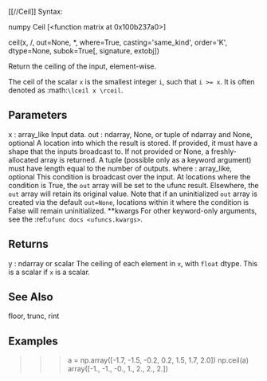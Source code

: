[[//Ceil]]
Syntax:

  numpy Ceil [<function matrix at 0x100b237a0>]

ceil(x, /, out=None, *, where=True, casting='same_kind', order='K', dtype=None, subok=True[, signature, extobj])

Return the ceiling of the input, element-wise.

The ceil of the scalar `x` is the smallest integer `i`, such that
`i >= x`.  It is often denoted as :math:`\lceil x \rceil`.

Parameters
----------
x : array_like
    Input data.
out : ndarray, None, or tuple of ndarray and None, optional
    A location into which the result is stored. If provided, it must have
    a shape that the inputs broadcast to. If not provided or None,
    a freshly-allocated array is returned. A tuple (possible only as a
    keyword argument) must have length equal to the number of outputs.
where : array_like, optional
    This condition is broadcast over the input. At locations where the
    condition is True, the `out` array will be set to the ufunc result.
    Elsewhere, the `out` array will retain its original value.
    Note that if an uninitialized `out` array is created via the default
    ``out=None``, locations within it where the condition is False will
    remain uninitialized.
**kwargs
    For other keyword-only arguments, see the
    :ref:`ufunc docs <ufuncs.kwargs>`.

Returns
-------
y : ndarray or scalar
    The ceiling of each element in `x`, with `float` dtype.
    This is a scalar if `x` is a scalar.

See Also
--------
floor, trunc, rint

Examples
--------
>>> a = np.array([-1.7, -1.5, -0.2, 0.2, 1.5, 1.7, 2.0])
>>> np.ceil(a)
array([-1., -1., -0.,  1.,  2.,  2.,  2.])